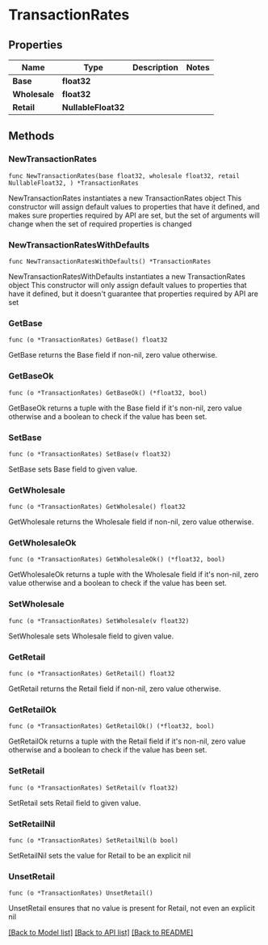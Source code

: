 # TransactionRates

## Properties

Name | Type | Description | Notes
------------ | ------------- | ------------- | -------------
**Base** | **float32** |  | 
**Wholesale** | **float32** |  | 
**Retail** | **NullableFloat32** |  | 

## Methods

### NewTransactionRates

`func NewTransactionRates(base float32, wholesale float32, retail NullableFloat32, ) *TransactionRates`

NewTransactionRates instantiates a new TransactionRates object
This constructor will assign default values to properties that have it defined,
and makes sure properties required by API are set, but the set of arguments
will change when the set of required properties is changed

### NewTransactionRatesWithDefaults

`func NewTransactionRatesWithDefaults() *TransactionRates`

NewTransactionRatesWithDefaults instantiates a new TransactionRates object
This constructor will only assign default values to properties that have it defined,
but it doesn't guarantee that properties required by API are set

### GetBase

`func (o *TransactionRates) GetBase() float32`

GetBase returns the Base field if non-nil, zero value otherwise.

### GetBaseOk

`func (o *TransactionRates) GetBaseOk() (*float32, bool)`

GetBaseOk returns a tuple with the Base field if it's non-nil, zero value otherwise
and a boolean to check if the value has been set.

### SetBase

`func (o *TransactionRates) SetBase(v float32)`

SetBase sets Base field to given value.


### GetWholesale

`func (o *TransactionRates) GetWholesale() float32`

GetWholesale returns the Wholesale field if non-nil, zero value otherwise.

### GetWholesaleOk

`func (o *TransactionRates) GetWholesaleOk() (*float32, bool)`

GetWholesaleOk returns a tuple with the Wholesale field if it's non-nil, zero value otherwise
and a boolean to check if the value has been set.

### SetWholesale

`func (o *TransactionRates) SetWholesale(v float32)`

SetWholesale sets Wholesale field to given value.


### GetRetail

`func (o *TransactionRates) GetRetail() float32`

GetRetail returns the Retail field if non-nil, zero value otherwise.

### GetRetailOk

`func (o *TransactionRates) GetRetailOk() (*float32, bool)`

GetRetailOk returns a tuple with the Retail field if it's non-nil, zero value otherwise
and a boolean to check if the value has been set.

### SetRetail

`func (o *TransactionRates) SetRetail(v float32)`

SetRetail sets Retail field to given value.


### SetRetailNil

`func (o *TransactionRates) SetRetailNil(b bool)`

 SetRetailNil sets the value for Retail to be an explicit nil

### UnsetRetail
`func (o *TransactionRates) UnsetRetail()`

UnsetRetail ensures that no value is present for Retail, not even an explicit nil

[[Back to Model list]](../README.md#documentation-for-models) [[Back to API list]](../README.md#documentation-for-api-endpoints) [[Back to README]](../README.md)


